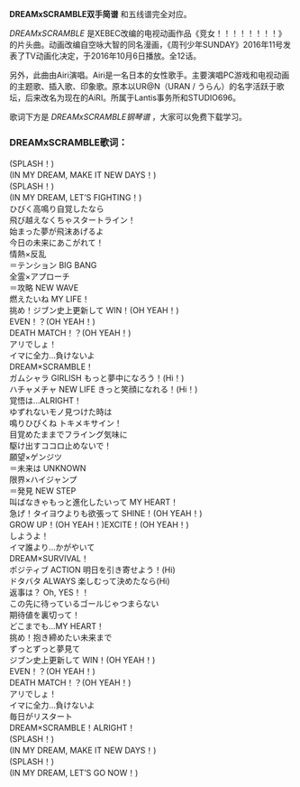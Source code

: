 

**DREAMxSCRAMBLE双手简谱** 和五线谱完全对应。

_DREAMxSCRAMBLE_
是XEBEC改编的电视动画作品《竞女！！！！！！！！》的片头曲。动画改编自空咏大智的同名漫画，《周刊少年SUNDAY》2016年11号发表了TV动画化决定，于2016年10月6日播放。全12话。

另外，此曲由Airi演唱。Airi是一名日本的女性歌手。主要演唱PC游戏和电视动画的主题歌、插入歌、印象歌。原本以UR@N（URAN /
うらん）的名字活跃于歌坛，后来改名为现在的AiRI。所属于Lantis事务所和STUDIO696。

歌词下方是 _DREAMxSCRAMBLE钢琴谱_ ，大家可以免费下载学习。

### DREAMxSCRAMBLE歌词：

(SPLASH！)  
(IN MY DREAM, MAKE IT NEW DAYS！)  
(SPLASH！)  
(IN MY DREAM, LET’S FIGHTING！)  
ひびく高鳴り自覚したなら  
飛び越えなくちゃスタートライン！  
始まった夢が飛沫あげるよ  
今日の未来にあこがれて！  
情熱×反乱  
＝テンション BIG BANG  
全霊×アプローチ  
＝攻略 NEW WAVE  
燃えたいね MY LIFE！  
挑め！ジブン史上更新して WIN！(OH YEAH！)  
EVEN！？(OH YEAH！)  
DEATH MATCH！？(OH YEAH！)  
アリでしょ！  
イマに全力…負けないよ  
DREAM×SCRAMBLE！  
ガムシャラ GIRLISH もっと夢中になろう！(Hi！)  
ハチャメチャ NEW LIFE きっと笑顔になれる！(Hi！)  
覚悟は…ALRIGHT！  
ゆずれないモノ見つけた時は  
鳴りひびくね トキメキサイン！  
目覚めたままでフライング気味に  
駆け出すココロ止めないで！  
願望×ゲンジツ  
＝未来は UNKNOWN  
限界×ハイジャンプ  
＝発見 NEW STEP  
叫ばなきゃもっと進化したいって MY HEART！  
急げ！タイヨウよりも欲張って SHINE！(OH YEAH！)  
GROW UP！(OH YEAH！)EXCITE！(OH YEAH！)  
しようよ！  
イマ誰より…かがやいて  
DREAM×SURVIVAL！  
ポジティブ ACTION 明日を引き寄せよう！(Hi)  
ドタバタ ALWAYS 楽しむって決めたなら(Hi)  
返事は？ Oh, YES！！  
この先に待っているゴールじゃつまらない  
期待値を裏切って！  
どこまでも…MY HEART！  
挑め！抱き締めたい未来まで  
ずっとずっと夢見て  
ジブン史上更新して WIN！(OH YEAH！)  
EVEN！？(OH YEAH！)  
DEATH MATCH！？(OH YEAH！)  
アリでしょ！  
イマに全力…負けないよ  
毎日がリスタート  
DREAM×SCRAMBLE！ALRIGHT！  
(SPLASH！)  
(IN MY DREAM, MAKE IT NEW DAYS！)  
(SPLASH！)  
(IN MY DREAM, LET’S GO NOW！)

